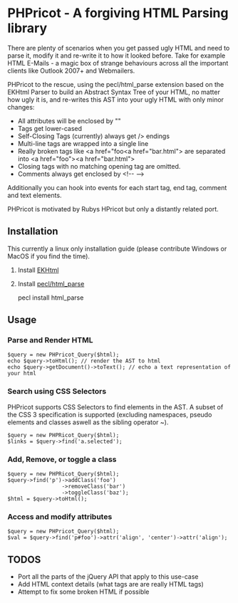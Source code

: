 # PHPricot - A forgiving HTML Parsing library

There are plenty of scenarios when you get passed ugly HTML and need
to parse it, modify it and re-write it to how it looked before. Take
for example HTML E-Mails - a magic box of strange behaviours across
all the important clients like Outlook 2007+ and Webmailers.

PHPricot to the rescue, using the pecl/html_parse extension based on the EKHtml Parser to build
an Abstract Syntax Tree of your HTML, no matter how ugly it is, and
re-writes this AST into your ugly HTML with only minor changes:

* All attributes will be enclosed by ""
* Tags get lower-cased
* Self-Closing Tags (currently) always get /&gt; endings
* Multi-line tags are wrapped into a single line
* Really broken tags like &lt;a href="foo&lt;a href="bar.html"&gt; are separated
  into &lt;a href="foo"&gt;&lt;a href="bar.html"&gt;
* Closing tags with no matching opening tag are omitted.
* Comments always get enclosed by &lt;!-- --&gt;

Additionally you can hook into events for each start tag, end tag, comment
and text elements.

PHPricot is motivated by Rubys HPricot but only a distantly related port.

## Installation

This currently a linux only installation guide (please contribute Windows or MacOS if
you find the time).

1. Install [EKHtml](http://ekhtml.sourceforge.net/)

2. Install [pecl/html_parse](http://pecl.php.net/package/html_parse)

    pecl install html_parse

## Usage

### Parse and Render HTML

    $query = new PHPricot_Query($html);
    echo $query->toHtml(); // render the AST to html
    echo $query->getDocument()->toText(); // echo a text representation of your html

### Search using CSS Selectors

PHPricot supports CSS Selectors to find elements in the AST. A subset of the CSS 3 specification
is supported (excluding namespaces, pseudo elements and classes aswell as the sibling operator ~).

    $query = new PHPRicot_Query($html);
    $links = $query->find('a.selected');

### Add, Remove, or toggle a class

    $query = new PHPRicot_Query($html);
    $query->find('p')->addClass('foo')
                     ->removeClass('bar')
                     ->toggleClass('baz');
    $html = $query->toHtml();

### Access and modify attributes

    $query = new PHPricot_Query($html);
    $val = $query->find('p#foo')->attr('align', 'center')->attr('align');

## TODOS

* Port all the parts of the jQuery API that apply to this use-case
* Add HTML context details (what tags are are really HTML tags)
* Attempt to fix some broken HTML if possible